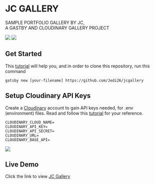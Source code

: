 
# JC GALLERY

SAMPLE PORTFOLIO GALLERY BY JC, <br/>
A GASTBY AND CLOUDINARY GALLERY PROJECT

<img src="https://res.cloudinary.com/juanajc92/image/upload/v1686757380/readme2_nldgwg.png" />
<img src="https://res.cloudinary.com/juanajc92/image/upload/v1686757379/readme_gggtve.png" />

## Get Started

This [tutorial](https://medium.com/@jedalvarezuybentillo/jc-gallery-guide-488053707373) will help you, and in order to clone this repository, run this command 

```
gatsby new [your-filename] https://github.com/Jedi26/jcgallery
```

## Setup Cloudinary API Keys

Create a [Cloudinary](https://cloudinary.com/) account to gain API keys needed, for .env (environment) files.
Read and follow this [tutorial](https://jconline.tech) for your reference.

```
CLOUDINARY_CLOUD_NAME= 
CLOUDINARY_API_KEY=
CLOUDINARY_API_SECRET=
CLOUDINARY_URL=
CLOUDINARY_BASE_API=
```
<img src="https://res.cloudinary.com/juanajc92/image/upload/v1686756860/gc_gesfzt.png" />

## Live Demo
Click  the link  to  view 
[JC Gallery](https://jcgallery1.netlify.app/)

